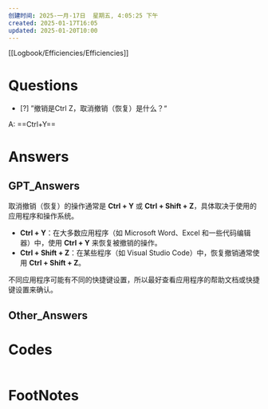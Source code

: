 ```yaml
---
创建时间: 2025-一月-17日  星期五, 4:05:25 下午
created: 2025-01-17T16:05
updated: 2025-01-20T10:00
---
```

[[Logbook/Efficiencies/Efficiencies]]

# Questions

- [?] ”撤销是Ctrl Z，取消撤销（恢复）是什么？“

A: ==Ctrl+Y==
# Answers

## GPT_Answers
取消撤销（恢复）的操作通常是 **Ctrl + Y** 或 **Ctrl + Shift + Z**，具体取决于使用的应用程序和操作系统。

- **Ctrl + Y**：在大多数应用程序（如 Microsoft Word、Excel 和一些代码编辑器）中，使用 **Ctrl + Y** 来恢复被撤销的操作。
- **Ctrl + Shift + Z**：在某些程序（如 Visual Studio Code）中，恢复撤销通常使用 **Ctrl + Shift + Z**。

不同应用程序可能有不同的快捷键设置，所以最好查看应用程序的帮助文档或快捷键设置来确认。

## Other_Answers


# Codes

```python

```



# FootNotes